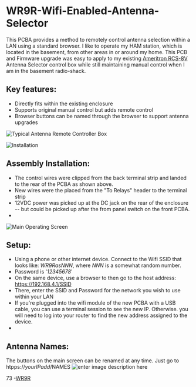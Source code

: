 
# WR9R-Wifi-Enabled-Antenna-Selector
This PCBA provides a method to remotely control antenna selection within a LAN using a standard browser.  I like to operate my HAM station, which is located in the basement, from other areas in or around my home.  This PCB and Firmware upgrade was easy to apply to my existing [Ameritron RCS-8V](https://mfjenterprises.com/products/rcs-8v) Antenna Selector control box while still maintaining manual control when I am in the basement radio-shack. 

## Key features:

- Directly fits within the existing enclosure
- Supports original manual control but adds remote control
- Browser buttons can be named through the browser to support antenna upgrades

![Typical Antenna Remote Controller Box](https://imgur.com/vl0tTJB.jpg)

![Installation](https://imgur.com/1aA2Qp5.jpg)

## Assembly Installation:

- The control wires were clipped from the back terminal strip and landed to the rear of the PCBA as shown above.
- New wires were the placed from the "To Relays" header to the terminal strip
- 12VDC power was picked up at the DC jack on the rear of the enclosure -- but could be picked up after the from panel switch on the front PCBA.
- 
![Main Operating Screen](https://imgur.com/COa3D5a.jpg)

## Setup:

- Using a phone or other internet device. Connect to the Wifi SSID that looks like:  *WR9RasNNN*,  where *NNN* is a somewhat random number.
- Password is '*12345678*'
- On the same device, use a browser to then go to the host address:  https://192.168.4.1/SSID
- There, enter the SSID and Password for the network you wish to use within your LAN
- If you're plugged into the wifi module of the new PCBA with a USB cable, you can use a terminal session to see the new IP.  Otherwise. you will need to log into your router to find the new address assigned to the device.
- 
## Antenna Names:
The buttons on the main screen can be renamed at any time. Just go to htpps://*yourIPadd*/NAMES
![enter image description here](https://imgur.com/sdjbDu8.jpg)

73
-[WR9R](http://wr9r.com/)

